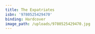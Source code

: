 ```yaml
---
title: The Expatriates
isbn: '9780525429470'
binding: Hardcover
image_path: /uploads/9780525429470.jpg
---
```


